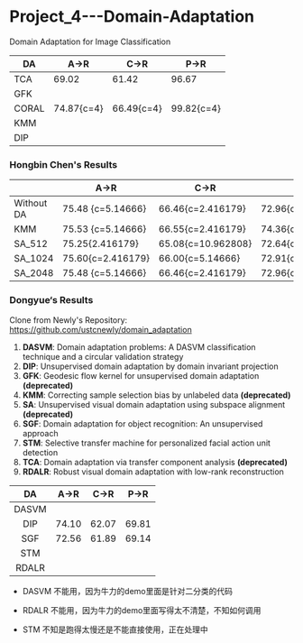 # Project_4---Domain-Adaptation
Domain Adaptation for Image Classification

| DA | A->R | C->R | P->R |
|-|-|-|-|
| TCA | 69.02 | 61.42 | 96.67 |
| GFK ||||
| CORAL | 74.87{c=4} | 66.49{c=4} | 99.82{c=4} |
| KMM ||||
| DIP ||||

### Hongbin Chen's Results
|            | A->R              | C->R               | P->R               |
| ---------- | ----------------- | ------------------ | ------------------ |
| Without DA | 75.48 {c=5.14666} | 66.46{c=2.416179}  | 72.96{c=5.14666}   |
| KMM        | 75.53 {c=5.14666} | 66.55{c=2.416179}  | 74.36{c=0.5325205} |
| SA_512     | 75.25{2.416179}   | 65.08{c=10.962808} | 72.64{c=5.14666}   |
| SA_1024    | 75.60{c=2.416179} | 66.00{c=5.14666}   | 72.91{c=5.14666}   |
| SA_2048    | 75.48 {c=5.14666} | 66.46{c=2.416179}  | 72.96{c=5.14666}   |

### Dongyue‘s Results

Clone from Newly's Repository: <https://github.com/ustcnewly/domain_adaptation>

1. **DASVM**: Domain adaptation problems: A DASVM classification technique and a circular validation strategy
2. **DIP**: Unsupervised domain adaptation by domain invariant projection
3. **GFK**: Geodesic flow kernel for unsupervised domain adaptation **(deprecated)**
4. **KMM**: Correcting sample selection bias by unlabeled data **(deprecated)**
5. **SA**: Unsupervised visual domain adaptation using subspace alignment **(deprecated)**
6. **SGF**: Domain adaptation for object recognition: An unsupervised approach
7. **STM**: Selective transfer machine for personalized facial action unit detection
8. **TCA**: Domain adaptation via transfer component analysis **(deprecated)**
9. **RDALR**: Robust visual domain adaptation with low-rank reconstruction

|  DA   | A->R  | C->R  | P->R  |
| :---: | :---: | :---: | :---: |
| DASVM |       |       |       |
|  DIP  | 74.10 | 62.07 | 69.81 |
|  SGF  | 72.56 | 61.89 | 69.14 |
|  STM  |       |       |       |
| RDALR |       |       |       |

- DASVM 不能用，因为牛力的demo里面是针对二分类的代码

- RDALR 不能用，因为牛力的demo里面写得太不清楚，不知如何调用

- STM 不知是跑得太慢还是不能直接使用，正在处理中
